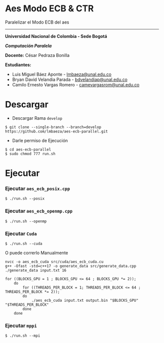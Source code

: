 # Aes Modo ECB & CTR

Paralelizar el Modo ECB del aes

----

**Universidad Nacional de Colombia - Sede Bogotá**

 _**Computación Paralela**_

 **Docente:**   César Pedraza Bonilla

 **Estudiantes:**
 * Luis Miguel Báez Aponte - lmbaeza@unal.edu.co
 * Bryan David Velandia Parada - bdvelandiap@unal.edu.co
 * Camilo Ernesto Vargas Romero - camevargasrom@unal.edu.co


# Descargar

* Descargar Rama `develop`
```shell
$ git clone --single-branch --branch=develop https://github.com/lmbaeza/aes-ecb-parallel.git
```

* Darle permiso de Ejecución

```shell
$ cd aes-ecb-parallel
$ sudo chmod 777 run.sh 
```

# Ejecutar

### Ejecutar `aes_ecb_posix.cpp`

```shell
$ ./run.sh --posix
```

### Ejecutar `aes_ecb_openmp.cpp`

```shell
$ ./run.sh --openmp
```

### Ejecutar `Cuda`

```shell
$ ./run.sh --cuda
```
O puede correrlo Manualmente

```shell
nvcc -o aes_ecb_cuda src/cuda/aes_ecb_cuda.cu 
g++ -Ofast -std=c++17 -o generate_data src/generate_data.cpp
./generate_data input.txt 16

for ((BLOCKS_GPU = 1 ; BLOCKS_GPU <= 64 ; BLOCKS_GPU *= 2));
    do
        for ((THREADS_PER_BLOCK = 1; THREADS_PER_BLOCK <= 64 ; THREADS_PER_BLOCK *= 2));
        do
            ./aes_ecb_cuda input.txt output.bin "$BLOCKS_GPU" "$THREADS_PER_BLOCK"
        done
    done
```

### Ejecutar `mppi`

```shell
$ ./run.sh --mpi
```